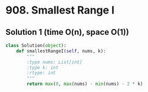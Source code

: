 # 908. Smallest Range I

## Solution 1 (time O(n), space O(1))

```python
class Solution(object):
    def smallestRangeI(self, nums, k):
        """
        :type nums: List[int]
        :type k: int
        :rtype: int
        """
        return max(0, max(nums) - min(nums) - 2 * k)
```
